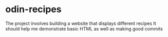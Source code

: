 # odin-recipes
The project involves building a website that displays different recipes
It should help me demonstrate basic HTML as well as making good commits  
